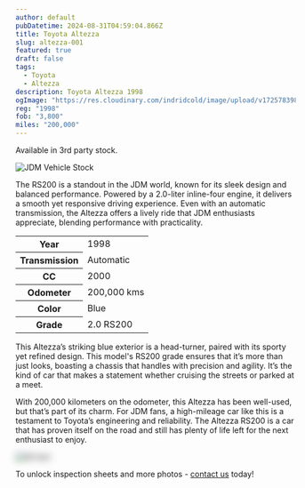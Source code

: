 ```yaml
---
author: default
pubDatetime: 2024-08-31T04:59:04.866Z
title: Toyota Altezza
slug: altezza-001
featured: true
draft: false
tags:
  - Toyota
  - Altezza
description: Toyota Altezza 1998
ogImage: "https://res.cloudinary.com/indridcold/image/upload/v1725783982/JDM/xz6etrqcq2fumogfo0ee.webp"
reg: "1998"
fob: "3,800"
miles: "200,000"
---
```

Available in 3rd party stock.

![JDM Vehicle Stock](https://res.cloudinary.com/indridcold/image/upload/v1725783982/JDM/xz6etrqcq2fumogfo0ee.webp)

The RS200 is a standout in the JDM world, known for its sleek design and balanced performance. Powered by a 2.0-liter inline-four engine, it delivers a smooth yet responsive driving experience. Even with an automatic transmission, the Altezza offers a lively ride that JDM enthusiasts appreciate, blending performance with practicality.

<table>
  <tr>
    <th>Year</th>
    <td>1998</td>
  </tr>
  <tr>
    <th>Transmission</th>
    <td>Automatic</td>
  </tr>
  <tr>
    <th>CC</th>
    <td>2000</td>
  </tr>
    <tr>
    <th>Odometer</th>
    <td>200,000 kms</td>
  </tr>
      <tr>
    <th>Color</th>
    <td>Blue</td>
  </tr>
      <tr>
    <th>Grade</th>
    <td>2.0 RS200</td>
</table>

This Altezza’s striking blue exterior is a head-turner, paired with its sporty yet refined design. This model's RS200 grade ensures that it’s more than just looks, boasting a chassis that handles with precision and agility. It’s the kind of car that makes a statement whether cruising the streets or parked at a meet.

With 200,000 kilometers on the odometer, this Altezza has been well-used, but that’s part of its charm. For JDM fans, a high-mileage car like this is a testament to Toyota’s engineering and reliability. The Altezza RS200 is a car that has proven itself on the road and still has plenty of life left for the next enthusiast to enjoy.
                          
<img src="https://res.cloudinary.com/indridcold/image/upload/v1725784389/JDM/mol3ngb4ma2yy1rxgwj8.webp" alt="Alt text" style="filter: blur(7px);">

To unlock inspection sheets and more photos - [contact us](../../contact) today!